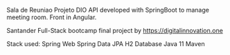 Sala de Reuniao Projeto DIO
API developed with SpringBoot to manage meeting room. Front in Angular.

Santander Full-Stack bootcamp final project by https://digitalinnovation.one

Stack used:
Spring Web
Spring Data JPA
H2 Database
Java 11
Maven
 
